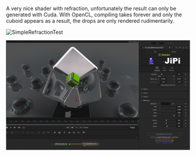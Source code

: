 

<!-- +++ DO NOT REMOVE THIS COMMENT +++ DO NOT ADD OR EDIT ANY TEXT BEFORE THIS LINE +++ IT WOULD BE A REALLY BAD IDEA +++ -->

A very nice shader with refraction, unfortunately the result can only be generated with Cuda. With OpenCL, compiling takes forever and only the cuboid appears as a result, the drops are only rendered rudimentarily.

![SimpleRefractionTest](https://user-images.githubusercontent.com/78935215/187634245-973d63f6-7805-41bd-9586-996403a7b6f7.gif)

[![Screenshot](SimpleRefractionTest_screenshot.png)](https://www.shadertoy.com/view/flcSW2 "View on Shadertoy.com")

<!-- +++ DO NOT REMOVE THIS COMMENT +++ DO NOT EDIT ANY TEXT THAT COMES AFTER THIS LINE +++ TRUST ME: JUST DON'T DO IT +++ -->

